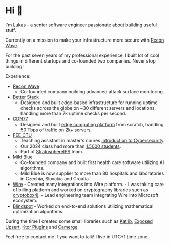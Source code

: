 # Hi 👋
I'm [Lukas](https://lukas.forst.dev) - a senior software engineer passionate about building useful stuff. 

Currently on a mission to make your infrastructure more secure with [Recon Wave](https://reconwave.com/).

For the past seven years of my professional experience, I built lot of cool things in different startups and co-founded two companies. Never stop building!

Experience:
- [Recon Wave](https://reconwave.com/)
     - Co-founded company building advanced attack surface monitoring.
- [Better Stack](https://betterstack.com/)
     - Designed and built edge-based infrastructure for running uptime checks across the globe on ~30 different servers and locations, handling more than 7k uptime checks per second.
- [CDN77](https://www.cdn77.com/)
     - Designed and built [edge computing platform](https://www.cdn77.com/blog/empowering-control-with-edge-computing) from scratch, handling 50 Tbps of traffic on 2k+ servers.
- [FEE CTU](https://fel.cvut.cz/)
     - Teaching assistant in master's coures [Introduction to Cybersecurity](https://cybersecurity.bsy.fel.cvut.cz).
     - Our 2024 class had more than [1.5000 students](https://www.aic.fel.cvut.cz/news/cybersecurity-mooc).
     - Part of [StratosphereIPS](https://www.stratosphereips.org/) team.
- [Mild Blue](https://mild.blue/)
     - Co-founded company and built first health care software utilizing AI algorithms.
     - Mild Blue is now supplier to more than 80 hospitals and laboratories in Czechia, Slovakia and Croatia.
- [Wire](https://wire.com/)
      - Created many integrations into Wire platform.
      - I was taking care of billing platform and worked on cryptography libraries such as [cryptobox4j](https://github.com/wireapp/cryptobox4j).
      - Lead engineering team integrating Wire into Microsoft ecosystem.
- [Blindspot](https://blindspot.ai/)
      - Worked on end-to-end solutions utilizing mathematical optimization algorithms.

During the time I created some small libraries such as
[Katlib](https://github.com/LukasForst/katlib), [Exposed Upsert](https://github.com/LukasForst/exposed-upsert), [Ktor Plugins](https://github.com/LukasForst/ktor-plugins) and [Camerge](https://github.com/LukasForst/camerge).


Feel free to contact me if you want to talk! I live in UTC+1 time zone.
